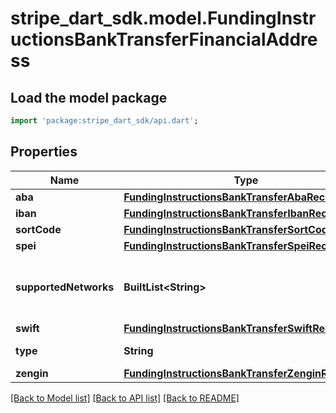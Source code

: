 # stripe_dart_sdk.model.FundingInstructionsBankTransferFinancialAddress

## Load the model package
```dart
import 'package:stripe_dart_sdk/api.dart';
```

## Properties
Name | Type | Description | Notes
------------ | ------------- | ------------- | -------------
**aba** | [**FundingInstructionsBankTransferAbaRecord**](FundingInstructionsBankTransferAbaRecord.md) |  | [optional] 
**iban** | [**FundingInstructionsBankTransferIbanRecord**](FundingInstructionsBankTransferIbanRecord.md) |  | [optional] 
**sortCode** | [**FundingInstructionsBankTransferSortCodeRecord**](FundingInstructionsBankTransferSortCodeRecord.md) |  | [optional] 
**spei** | [**FundingInstructionsBankTransferSpeiRecord**](FundingInstructionsBankTransferSpeiRecord.md) |  | [optional] 
**supportedNetworks** | **BuiltList&lt;String&gt;** | The payment networks supported by this FinancialAddress | [optional] 
**swift** | [**FundingInstructionsBankTransferSwiftRecord**](FundingInstructionsBankTransferSwiftRecord.md) |  | [optional] 
**type** | **String** | The type of financial address | 
**zengin** | [**FundingInstructionsBankTransferZenginRecord**](FundingInstructionsBankTransferZenginRecord.md) |  | [optional] 

[[Back to Model list]](../README.md#documentation-for-models) [[Back to API list]](../README.md#documentation-for-api-endpoints) [[Back to README]](../README.md)


